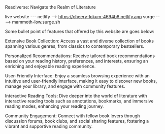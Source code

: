 Readiverse: Navigate the Realm of Literature


live website ---
netlify --> https://cheery-lokum-4694b8.netlify.app
surge ----> mammoth-low.surge.sh

Some bullet point of features that offered by this website are goes below: 

Extensive Book Collection: Access a vast and diverse collection of books spanning various genres, from classics to contemporary bestsellers.

Personalized Recommendations: Receive tailored book recommendations based on your reading history, preferences, and interests, ensuring an enriching and enjoyable reading experience.

User-Friendly Interface: Enjoy a seamless browsing experience with an intuitive and user-friendly interface, making it easy to discover new books, manage your library, and engage with community features.

Interactive Reading Tools: Dive deeper into the world of literature with interactive reading tools such as annotations, bookmarks, and immersive reading modes, enhancing your reading journey.

Community Engagement: Connect with fellow book lovers through discussion forums, book clubs, and social sharing features, fostering a vibrant and supportive reading community.
